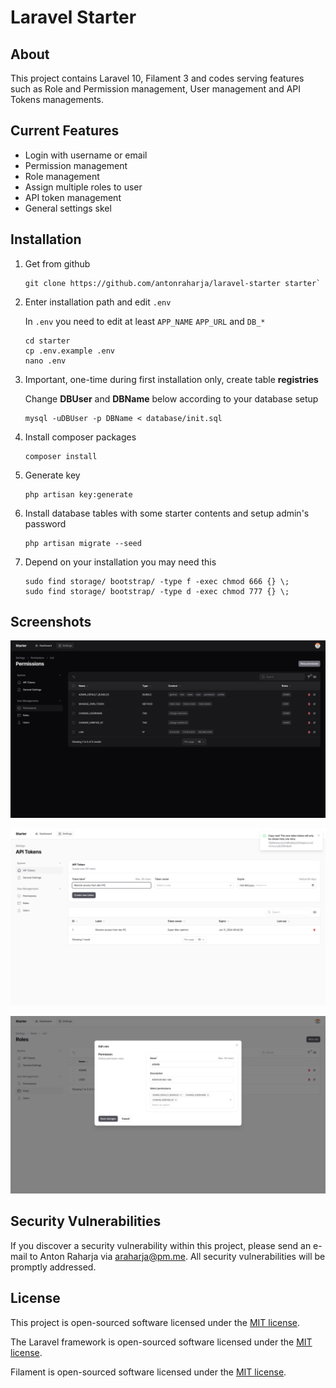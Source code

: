 # Laravel Starter

## About

This project contains Laravel 10, Filament 3 and codes serving features such as Role and Permission management, User management and API Tokens managements.

## Current Features

- Login with username or email
- Permission management
- Role management
- Assign multiple roles to user
- API token management
- General settings skel

## Installation

1. Get from github
   ```
   git clone https://github.com/antonraharja/laravel-starter starter`
   ```

2. Enter installation path and edit `.env`
   
   In `.env` you need to edit at least `APP_NAME` `APP_URL` and `DB_*`
   ```
   cd starter
   cp .env.example .env
   nano .env
   ```

3. Important, one-time during first installation only, create table **registries**
   
   Change **DBUser** and **DBName** below according to your database setup
   ```
   mysql -uDBUser -p DBName < database/init.sql
   ```
   
4. Install composer packages
   ```
   composer install
   ```

5. Generate key
   ```
   php artisan key:generate
   ```

6. Install database tables with some starter contents and setup admin's password
   ```
   php artisan migrate --seed
   ```

7. Depend on your installation you may need this
   ```
   sudo find storage/ bootstrap/ -type f -exec chmod 666 {} \;
   sudo find storage/ bootstrap/ -type d -exec chmod 777 {} \;
   ```

## Screenshots

![Permission List](contribs/screenshots/1_permission_list_dark.png?raw=1 "Permission List")

![Create API Token](contribs/screenshots/3_api_token_create.png?raw=1 "Creare API Token")

![Edit Role](contribs/screenshots/2_role_edit.png?raw=1 "Edit Role")

## Security Vulnerabilities

If you discover a security vulnerability within this project, please send an e-mail to Anton Raharja via [araharja@pm.me](mailto:araharja@pm.me). All security vulnerabilities will be promptly addressed.

## License

This project is open-sourced software licensed under the [MIT license](https://github.com/antonraharja/laravel-starter/blob/master/LICENSE).

The Laravel framework is open-sourced software licensed under the [MIT license](https://opensource.org/licenses/MIT).

Filament is open-sourced software licensed under the [MIT license](https://github.com/filamentphp/filament/blob/3.x/LICENSE.md).

